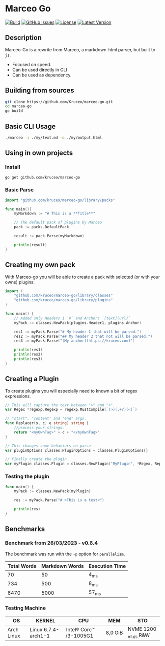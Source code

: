 # Marceo Go

[![Build](https://github.com/Kruceo/marceo-go/actions/workflows/build.yml/badge.svg)](https://github.com/Kruceo/marceo-go/actions/workflows/build.yml)
[![GitHub issues](https://img.shields.io/github/issues/kruceo/marceo-go)](https://github.com/kruceo/marceo-go/issues)
[![License](https://img.shields.io/github/license/kruceo/marceo-go)](https://github.com/kruceo/marceo-go/blob/master/LICENSE)
[![Latest Version](https://img.shields.io/github/v/release/kruceo/marceo-go)](https://github.com/kruceo/marceo/releases)

## Description

Marceo-Go is a rewrite from Marceo, a markdown-html parser, but built to `js`. 

- Focused on speed.
- Can be used directly in CLI
- Can be used as dependency.

## Building from sources

```bash
git clone https://github.com/Kruceo/marceo-go.git
cd marceo-go
go build
```

## Basic CLI Usage

```bash 
./marceo -i ./my/text.md -o ./my/output.html
```

## Using in own projects 

### Install

```bash
go get github.com/kruceo/marceo-go
```

### Basic Parse

```go
import "github.com/kruceo/marceo-go/library/packs"

func main(){
    myMarkdown := "# This is a **Title**"

    // The default pack of plugins by Marceo
    pack := packs.DefaultPack

    result := pack.Parse(myMarkdown)

    println(result)
}
```

## Creating my own pack

With Marceo-go you will be able to create a pack with selected (or with your owns) plugins.

```go
import (
	"github.com/kruceo/marceo-go/library/classes"
	"github.com/kruceo/marceo-go/library/plugins"
)

func main() {
	// Added only Headers 1 `#` and Anchors `[text](url)`
	myPack := classes.NewPack(plugins.Header1, plugins.Anchor)

	res1 := myPack.Parse("# My header 1 that will be parsed.")
	res2 := myPack.Parse("## My header 2 that not will be parsed.")
	res3 := myPack.Parse("[My anchor](https://kruceo.com)")

	println(res1)
	println(res2)
	println(res3)
}
```

## Creating a Plugin
To create plugins you will especially need to known a bit of regex expressions.

```go
// This will capture the text between ">" and "<".
var Regex *regexp.Regexp = regexp.MustCompile(`(>)(.+?)(<)`)

// "start", "content" and "end" args.
func Replacer(s, c, e string) string {
	//process your strings.
	return "<myOwnTag>" + c + "</myOwnTag>"
}

// This changes some behaviors on parse
var pluginOptions classes.PluginOptions = classes.PluginOptions{}

// Finally create the plugin
var myPlugin classes.Plugin = classes.NewPlugin("MyPlugin", *Regex, Replacer, pluginOptions)
```

### Testing the plugin

```go
func main() {
	myPack := classes.NewPack(myPlugin)

	res := myPack.Parse("# >This is a test<")

	println(res)
}
```


## Benchmarks

### Benchmark from 26/03/2023 - v0.6.4

The benchmark was run with the `-p` option for `parallelism`.

|Total Words|Markdown Words        |Execution Time |
|-----------|----------------------|---------------|
|70         |50                    |4<sub>ms</sub> |
|734        |500                   |8<sub>ms</sub> |
|6470       |5000                  |57<sub>ms</sub>|


### Testing Machine

|OS|KERNEL|CPU|MEM|STO|
|----|----|----|----|---|
|Arch Linux|Linux 6.7.4-arch1-1|Intel® Core™ i3-1005G1|8,0 GiB|NVME 1200 <sub>mb/s</sub> R&W|